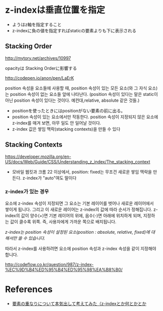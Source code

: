 # z-indexは垂直位置を指定

+ ようはz軸を指定すること
+ z-indexに負の値を指定すればstaticの要素よりも下に表示される


## Stacking Order

<http://mytory.net/archives/10997>

opacityは Stacking Orderに影響する

<http://codepen.io/anon/pen/LaErK>

position 속성을 요소들에 사용할 때, position 속성이 있는 모든 요소(와 그 자식 요소)는 position 속성이 없는 요소들 앞에 나타난다.
(position 속성이 있다는 말은 static이 아닌 position 속성이 있다는 것이다. 예컨대,relative, absolute 같은 것들.)

* positionを使ったときにはpositionがない要素の前に出る。
* position 속성이 있는 요소에서만 작동한다. position 속성이 지정되지 않은 요소에 z-index를 매겨 보면, 아무 일도 안 일어날 것이다.
* z-index 값은 쌓임 맥락(stacking contexts)을 만들 수 있다


## Stacking Contexts

<https://developer.mozilla.org/en-US/docs/Web/Guide/CSS/Understanding_z_index/The_stacking_context>

* 모바일 웹킷과 크롬 22 이상에서, position: fixed는 무조건 새로운 쌓임 맥락을 만든다. z-index가 "auto"여도 말이다


### z-index가 있는 경우

요소에 z-index 속성이 지정되면 그 요소는 기본 레이어를 벗어나 새로운 레이어에서 쌓이게 됩니다.
그리고 이 새로운 레이어는 z-index의 값에 따라 순서가 정해집니다.
z-index의 값이 양수(+)면 기본 레이어의 위에, 음수(-)면 아래에 위치하게 되며,
지정하는 값이 클수록 위쪽. 즉, 사용자에게 가까운 쪽으로 배치됩니다.

*z-index는 position 속성이 설정된 요소(position : absolute, relative, fixed)에 대해서만 쓸 수 있습니다.*

따라서 z-index를 사용하려면 요소에 position 속성과 z-index 속성을 같이 지정해야 합니다.

<http://codeflow.co.kr/question/987/z-index-%EC%9D%B4%ED%95%B4%ED%95%98%EA%B8%B0/>


# References

+ [要素の重なりについて本気出して考えてみた（z-indexとか何とかとか](http://no1026.com/archives/104)
